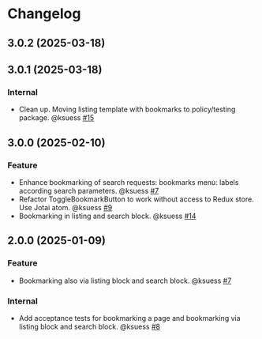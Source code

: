 # Changelog

<!-- You should *NOT* be adding new change log entries to this file.
     You should create a file in the news directory instead.
     For helpful instructions, please see:
     https://6.docs.plone.org/volto/developer-guidelines/contributing.html#create-a-pull-request
-->

<!-- towncrier release notes start -->

## 3.0.2 (2025-03-18)

## 3.0.1 (2025-03-18)

### Internal

- Clean up. Moving listing template with bookmarks to policy/testing package. @ksuess [#15](https://github.com/collective/volto-bookmarks/issue/15)

## 3.0.0 (2025-02-10)

### Feature

- Enhance bookmarking of search requests: bookmarks menu: labels according search parameters. @ksuess [#7](https://github.com/collective/volto-bookmarks/issue/7)
- Refactor ToggleBookmarkButton to work without access to Redux store. Use Jotai atom. @ksuess [#9](https://github.com/collective/volto-bookmarks/issue/9)
- Bookmarking in listing and search block. @ksuess [#14](https://github.com/collective/volto-bookmarks/issue/14)

## 2.0.0 (2025-01-09)

### Feature

- Bookmarking also via listing block and search block. @ksuess [#7](https://github.com/collective/volto-bookmarks/issue/7)

### Internal

- Add acceptance tests for bookmarking a page and bookmarking via listing block and search block. @ksuess [#8](https://github.com/collective/volto-bookmarks/issue/8)
